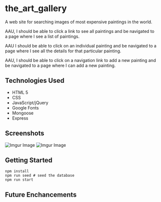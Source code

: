 # the_art_gallery

A web site for searching images of most expensive paintings in the world.

AAU, I should be able to click a link to see all paintings and be navigated to a page where I see a list of paintings.

AAU I should be able to click on an individual painting and be navigated to a page where I see all the details for that particular painting.

AAU, I should be able to click on a navigation link to add a new painting and be navigated to a page where I can add a new painting.

## Technologies Used

- HTML 5
- CSS
- JavaScript/jQuery
- Google Fonts
- Mongoose
- Express

## Screenshots

![Imgur Image](https://imgur.com/XsJ19fd.png)
![Imgur Image](https://imgur.com/a9rM5JO.png)

## Getting Started

```
npm install
npm run seed # seed the database
npm run start
```

## Future Enchancements
